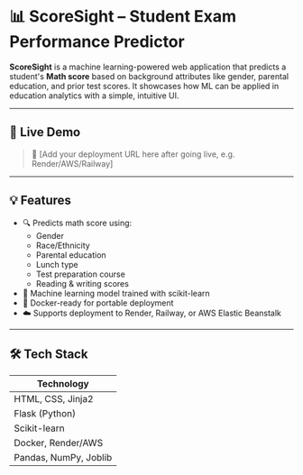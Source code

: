 # 📊 ScoreSight – Student Exam Performance Predictor

**ScoreSight** is a machine learning-powered web application that predicts a student's **Math score** based on background attributes like gender, parental education, and prior test scores. It showcases how ML can be applied in education analytics with a simple, intuitive UI.

---

## 🚀 Live Demo

> 🔗 [Add your deployment URL here after going live, e.g. Render/AWS/Railway]

---

## 💡 Features

- 🔍 Predicts math score using:
  - Gender
  - Race/Ethnicity
  - Parental education
  - Lunch type
  - Test preparation course
  - Reading & writing scores
- 🧠 Machine learning model trained with scikit-learn
- 🐳 Docker-ready for portable deployment
- ☁️ Supports deployment to Render, Railway, or AWS Elastic Beanstalk

---

## 🛠️ Tech Stack

| Technology        |
|-------------------|
| HTML, CSS, Jinja2 |
| Flask (Python)    |
| Scikit-learn      |
| Docker, Render/AWS |
| Pandas, NumPy, Joblib |




